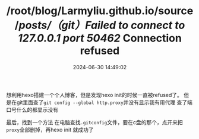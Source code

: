 ﻿---
title: /root/blog/Larmyliu.github.io/source/_posts/（git）Failed to connect to 127.0.0.1 port 50462_ Connection refused
date: 2024-06-30 14:49:02
---
想利用hexo搭建一个个人博客，但是发现hexo init的时候一直被refused了。
但是在git里面查了`git config --global http.proxy`并没有显示我有用代理
查了端口号什么的都显示没有

最后，找到一个方法
在电脑查找`.gitconfig`文件，要在c盘的那个，点开来把`proxy`全部删掉，再hexo init 就成功了
